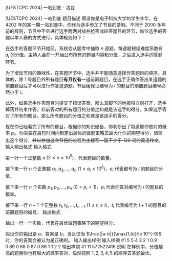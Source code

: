 



[UESTCPC 2024] 一站到底 - 洛谷














[UESTCPC 2024] 一站到底
题目描述
假设你是电子科技大学的学生李华，在 4202 年的某一期一站到底中，你作为选手参加了节目的录制。不同于 2000 多年前的规则，节目中不会进行选手两两对战并抢答或轮答题目的环节，每位选手的答题以单人赛的方式进行，具体规则如下：

在选手的答题环节开始前，系统会从题库中抽取 $n$ 道题，每道题根据难度系数有 $a_i$ 的分值。主持人会在一开始公布所有的题目内容和分值，之后进入选手的答题环节。

为了增加节目的趣味性，在答题环节中，选手并不能随意选择作答题目的顺序。具体的，除 $1$ 号题目外所有题目**有且仅有**一道前置题目，在选手正确作答出某道题的前置题目后才可以进行作答这道题。节目组保证编号为 $i$ 的题目的前置题目编号必然小于 $i$。

此外，如果选手作答题目时提交了错误答案，那么其脚下的地板将立刻打开，选手掉落并结束作答，此前答对的所有题目的分值之和就是该选手的得分。如果选手答对了所有的题目，那么所有题目的分值之和就是该选手的得分。

现在你已经看完了所有的题目，根据你的知识储备，你判断出了每道题你做对的概率 $p_i$。你需要在最短时间内制定出最优的做题策略去最大化你的期望得分，请输出这个得分，~~并以参加这次节目的过程为主题写一篇不少于 120 词的英语作文~~。
输入输出格式
输入格式

第一行一个正整数 $n$ $(2\le n\le 10^5)$，代表题目的数量。

接下来一行 $n$ 个正整数 $a_1,a_2,\ldots,a_n$ $(1\leq a_i\leq 10^6)$，$a_i$ 代表编号为 $i$ 的题目的分值。

接下来一行 $n$ 个实数 $p_1,p_2,\ldots,p_n$ $(0<p_i<1)$，$p_i$ 代表你答对编号为 $i$ 的题目的概率。

接下来一行 $n-1$ 个正整数 $t_1,t_2,\ldots,t_{n-1}$ $(1\leq t_i\leq i)$，$t_i$ 代表编号为 $i+1$ 的题目的前置题目的编号。
输出格式

输出一行一个实数，代表在最优做题策略下的期望得分。

假设你的输出是 $a$，答案是 $b$，当且仅当 $\frac{|a-b|}{\max(1,b)}\le 10^{-9}$ 时，你的答案会被认为是正确的。
输入输出样例
输入样例 #1
5
5 4 3 2 1
0.9 0.89 0.88 0.87 0.86
1 1 2 2
输出样例 #1
11.572522416
说明
在样例中，分值越高的题目你也有越大的概率答对，显然按照 $1,2,3,4,5$ 的顺序去答题最优。






